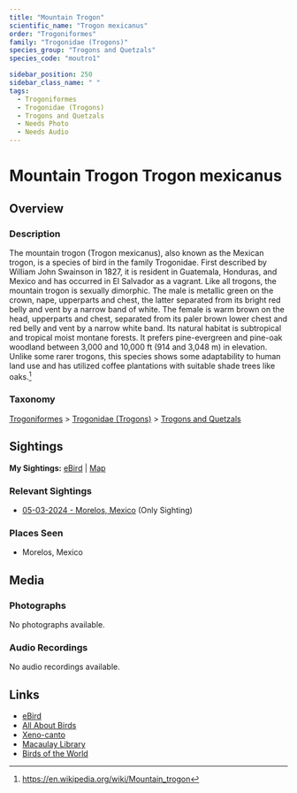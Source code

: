 ```yaml
---
title: "Mountain Trogon"
scientific_name: "Trogon mexicanus"
order: "Trogoniformes"
family: "Trogonidae (Trogons)"
species_group: "Trogons and Quetzals"
species_code: "moutro1"

sidebar_position: 250
sidebar_class_name: " "
tags: 
  - Trogoniformes
  - Trogonidae (Trogons)
  - Trogons and Quetzals
  - Needs Photo
  - Needs Audio
---
```


# Mountain Trogon <span className='sci_name'>Trogon mexicanus</span>

## Overview

### Description
The mountain trogon (Trogon mexicanus), also known as the Mexican trogon, is a species of bird in the family Trogonidae. First described by William John Swainson in 1827, it is resident in Guatemala, Honduras, and Mexico and has occurred in El Salvador as a vagrant. Like all trogons, the mountain trogon is sexually dimorphic. The male is metallic green on the crown, nape, upperparts and chest, the latter separated from its bright red belly and vent by a narrow band of white. The female is warm brown on the head, upperparts and chest, separated from its paler brown lower chest and red belly and vent by a narrow white band.
Its natural habitat is subtropical and tropical moist montane forests. It prefers pine-evergreen and pine-oak woodland between 3,000 and 10,000 ft (914 and 3,048 m) in elevation. Unlike some rarer trogons, this species shows some adaptability to human land use and has utilized coffee plantations with suitable shade trees like oaks.[^1]

[^1]: https://en.wikipedia.org/wiki/Mountain_trogon

### Taxonomy
[Trogoniformes](/tags/trogoniformes) > [Trogonidae (Trogons)](/tags/trogonidae-trogons) > [Trogons and Quetzals](/tags/trogons-and-quetzals)


## Sightings

**My Sightings:** [eBird](https://ebird.org/lifelist?r=world&time=life&spp=moutro1) | [Map](/map?species_code=moutro1)

### Relevant Sightings

* [05-03-2024 - Morelos, Mexico](https://ebird.org/checklist/S171768271) (Only Sighting)

### Places Seen

* Morelos, Mexico



## Media
### Photographs
No photographs available.

### Audio Recordings
No audio recordings available.

## Links
* [eBird](https://ebird.org/species/moutro1) 
* [All About Birds](https://www.allaboutbirds.org/guide/moutro1) 
* [Xeno-canto](https://www.xeno-canto.org/species/trogon-mexicanus) 
* [Macaulay Library](https://search.macaulaylibrary.org/catalog?taxonCode=moutro1&sort=rating_rank_desc)
* [Birds of the World](https://birdsoftheworld.org/bow/species/moutro1)

